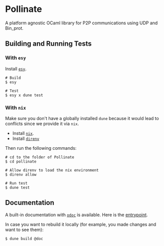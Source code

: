 # Pollinate

A platform agnostic OCaml library for P2P communications using UDP and Bin_prot.

## Building and Running Tests

### With `esy`

Install [`esy`](https://esy.sh/).

```shell script
# Build
$ esy

# Test
$ esy x dune test
```

### With `nix`

Make sure you don't have a globally installed `dune` because it would
lead to conflicts since we provide it via `nix`.

- Install [`nix`](https://nixos.org/download.html).
- Install [`direnv`](https://direnv.net/docs/installation.html)

Then run the following commands:

```shell script
# cd to the folder of Pollinate
$ cd pollinate

# Allow direnv to load the nix environment
$ direnv allow

# Run test
$ dune test
```

## Documentation

A built-in documentation with [`odoc`](https://github.com/ocaml/odoc) is available.
Here is the [entrypoint](_build/default/_doc/_html/index.html).

In case you want to rebuild it locally (for example, you made changes and want to see them):

```shell script
$ dune build @doc
```
